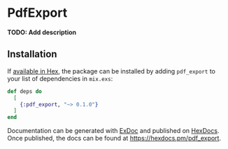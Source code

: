 # PdfExport

**TODO: Add description**

## Installation

If [available in Hex](https://hex.pm/docs/publish), the package can be installed
by adding `pdf_export` to your list of dependencies in `mix.exs`:

```elixir
def deps do
  [
    {:pdf_export, "~> 0.1.0"}
  ]
end
```

Documentation can be generated with [ExDoc](https://github.com/elixir-lang/ex_doc)
and published on [HexDocs](https://hexdocs.pm). Once published, the docs can
be found at <https://hexdocs.pm/pdf_export>.

